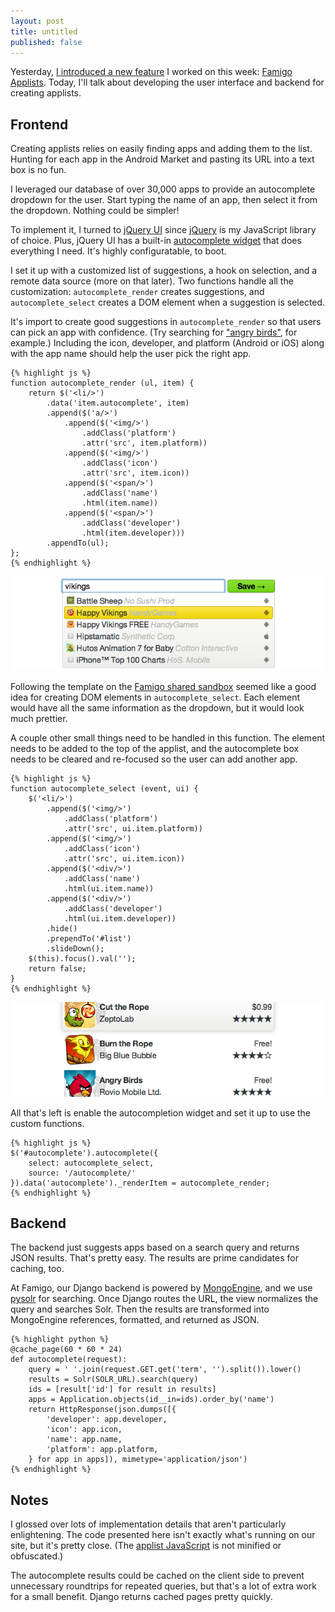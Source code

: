 ```yaml
---
layout: post
title: untitled
published: false
---
```


Yesterday, [I introduced a new feature][1] I worked on this week:
[Famigo Applists][2]. Today, I'll talk about developing the user
interface and backend for creating applists.

## Frontend

Creating applists relies on easily finding apps and adding them to
the list. Hunting for each app in the Android Market and pasting
its URL into a text box is no fun.

I leveraged our database of over 30,000 apps to provide an autocomplete
dropdown for the user. Start typing the name of an app, then select
it from the dropdown. Nothing could be simpler!

To implement it, I turned to [jQuery UI][3] since [jQuery][4] is
my JavaScript library of choice. Plus, jQuery UI has a built-in
[autocomplete widget][5] that does everything I need. It's highly
configuratable, to boot.

I set it up with a customized list of suggestions, a hook on
selection, and a remote data source (more on that later). Two
functions handle all the customization: `autocomplete_render` creates
suggestions, and `autocomplete_select` creates a DOM element when
a suggestion is selected.

It's import to create good suggestions in `autocomplete_render` so
that users can pick an app with confidence. (Try searching for
["angry birds"][6], for example.) Including the icon, developer,
and platform (Android or iOS) along with the app name should help
the user pick the right app.

    {% highlight js %}
    function autocomplete_render (ul, item) {
        return $('<li/>')
            .data('item.autocomplete', item)
            .append($('a/>')
                .append($('<img/>')
                    .addClass('platform')
                    .attr('src', item.platform))
                .append($('<img/>')
                    .addClass('icon')
                    .attr('src', item.icon))
                .append($('<span/>')
                    .addClass('name')
                    .html(item.name))
                .append($('<span/>')
                    .addClass('developer')
                    .html(item.developer)))
            .appendTo(ul);
    };
    {% endhighlight %}

![Screenshot of the autocomplete dropdown][7]

Following the template on the [Famigo shared sandbox][8] seemed
like a good idea for creating DOM elements in `autocomplete_select`.
Each element would have all the same information as the dropdown,
but it would look much prettier.

A couple other small things need to be handled in this function.
The element needs to be added to the top of the applist, and the
autocomplete box needs to be cleared and re-focused so the user can
add another app.

    {% highlight js %}
    function autocomplete_select (event, ui) {
        $('<li/>')
            .append($('<img/>')
                .addClass('platform')
                .attr('src', ui.item.platform))
            .append($('<img/>')
                .addClass('icon')
                .attr('src', ui.item.icon))
            .append($('<div/>')
                .addClass('name')
                .html(ui.item.name))
            .append($('<div/>')
                .addClass('developer')
                .html(ui.item.developer))
            .hide()
            .prependTo('#list')
            .slideDown();
        $(this).focus().val('');
        return false;
    }
    {% endhighlight %}

![Screenshot of an app in the applist][9]

All that's left is enable the autocompletion widget and set it up
to use the custom functions.

    {% highlight js %}
    $('#autocomplete').autocomplete({
        select: autocomplete_select,
        source: '/autocomplete/'
    }).data('autocomplete')._renderItem = autocomplete_render;
    {% endhighlight %}

## Backend

The backend just suggests apps based on a search query and returns
JSON results. That's pretty easy. The results are prime candidates
for caching, too.

At Famigo, our Django backend is powered by [MongoEngine][10], and
we use [pysolr][11] for searching. Once Django routes the URL, the
view normalizes the query and searches Solr. Then the results are
transformed into MongoEngine references, formatted, and returned
as JSON.

    {% highlight python %}
    @cache_page(60 * 60 * 24)
    def autocomplete(request):
        query = ' '.join(request.GET.get('term', '').split()).lower()
        results = Solr(SOLR_URL).search(query)
        ids = [result['id'] for result in results]
        apps = Application.objects(id__in=ids).order_by('name')
        return HttpResponse(json.dumps([{
            'developer': app.developer,
            'icon': app.icon,
            'name': app.name,
            'platform': app.platform,
        } for app in apps]), mimetype='application/json')
    {% endhighlight %}

## Notes

I glossed over lots of implementation details that aren't particularly
enlightening. The code presented here isn't exactly what's running
on our site, but it's pretty close. (The [applist JavaScript][12]
is not minified or obfuscated.)

The autocomplete results could be cached on the client side to
prevent unnecessary roundtrips for repeated queries, but that's a
lot of extra work for a small benefit. Django returns cached pages
pretty quickly.

[1]: /2011/11/02/applists-playlists-for-your-apps/
[2]: http://www.famigo.com/applist/
[3]: http://jqueryui.com/
[4]: http://jquery.com/
[5]: http://jqueryui.com/demos/autocomplete/
[6]: https://market.android.com/search?q=angry+birds
[7]: /static/images/2011-11-02-figure-1.png
[8]: http://www.famigo.com/family/TkhYNRMsAG1JYT0fCBMNASkZZW0CbCxa/sandbox/
[9]: /static/images/2011-11-02-figure-2.png
[10]: http://mongoengine.org/
[11]: https://github.com/toastdriven/pysolr/
[12]: http://www.famigo.com/static/scripts/applist.js
